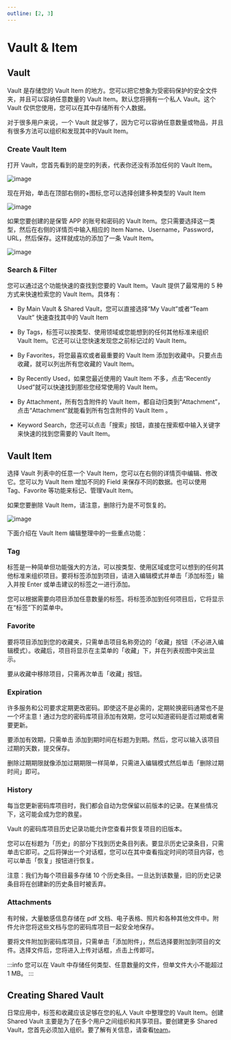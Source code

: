 ```yaml
---
outline: [2, 3]
---
```


# Vault & Item

## Vault

Vault 是存储您的 Vault Item 的地方。您可以把它想象为受密码保护的安全文件夹，并且可以容纳任意数量的 Vault Item。默认您将拥有一个私人 Vault。这个 Vault 仅供您使用，您可以在其中存储所有个人数据。

对于很多用户来说，一个 Vault 就足够了，因为它可以容纳任意数量或物品，并且有很多方法可以组织和发现其中的Vault Item。

### Create Vault Item

打开 Vault，您首先看到的是空的列表，代表你还没有添加任何的 Vault Item。

![image](/images/how-to/terminus/vault.jpg)

现在开始，单击在顶部右侧的+图标,您可以选择创建多种类型的 Vault Item

![image](/images/how-to/terminus/vault_dialog.jpg)

如果您要创建的是保管 APP 的账号和密码的 Vault Item。您只需要选择这一类型，然后在右侧的详情页中输入相应的 Item Name、Username，Password，URL，然后保存。这样就成功的添加了一条 Vault Item。

![image](/images/how-to/terminus/vault_new_vault.jpg)

### Search & Filter

您可以通过这个功能快速的查找到您要的 Vault Item。Vault 提供了最常用的 5 种方式来快速检索您的 Vault Item。具体有：

- By Main Vault & Shared Vault，您可以直接选择“My Vault”或者“Team Vault” 快速查找其中的 Vault Item

- By Tags，标签可以按类型、使用领域或您能想到的任何其他标准来组织 Vault Item。它还可以让您快速发现您之前标记过的 Vault Item。

- By Favorites，将您最喜欢或者最重要的 Vault Item 添加到收藏中。只要点击收藏，就可以列出所有您收藏的 Vault Item。

- By Recently Used，如果您最近使用的 Vault Item 不多，点击“Recently Used”就可以快速找到那些您经常使用的 Vault Item。

- By Attachment，所有包含附件的 Vault Item，都自动归类到“Attachment”，点击“Attachment”就能看到所有包含附件的 Vault Item 。

- Keyword Search，您还可以点击「搜索」按钮，直接在搜索框中输入关键字来快速的找到您需要的 Vault Item。


## Vault Item

选择 Vault 列表中的任意一个 Vault Item，您可以在右侧的详情页中编辑、修改它。您可以为 Vault Item 增加不同的 Field 来保存不同的数据。也可以使用 Tag、Favorite 等功能来标记、管理Vault Item。

如果您要删除 Vault Item，请注意，删除行为是不可恢复的。

![image](/images/how-to/terminus/vault_edit.jpg)

下面介绍在 Vault Item 编辑整理中的一些重点功能：

### Tag

标签是一种简单但功能强大的方法，可以按类型、使用区域或您可以想到的任何其他标准来组织项目。要将标签添加到项目，请进入编辑模式并单击「添加标签」输入并按 Enter 或单击建议的标签之一进行添加。

您可以根据需要向项目添加任意数量的标签。将标签添加到任何项目后，它将显示在“标签”下的菜单中。

### Favorite

要将项目添加到您的收藏夹，只需单击项目名称旁边的「收藏」按钮（不必进入编辑模式）。收藏后，项目将显示在主菜单的「收藏」下，并在列表视图中突出显示。

要从收藏中移除项目，只需再次单击「收藏」按钮。

### Expiration

许多服务和公司要求定期更改密码。即使这不是必需的，定期轮换密码通常也不是一个坏主意！通过为您的密码库项目添加有效期，您可以知道密码是否过期或者需要更新。

要添加有效期，只需单击 添加到期时间在标题为到期。然后，您可以输入该项目过期的天数，提交保存。

删除过期期限就像添加过期期限一样简单，只需进入编辑模式然后单击「删除过期时间」即可。

### History

每当您更新密码库项目时，我们都会自动为您保留以前版本的记录。在某些情况下，这可能会成为您的救星。

Vault 的密码库项目历史记录功能允许您查看并恢复项目的旧版本。

您可以在标题为「历史」的部分下找到历史条目列表。要显示历史记录条目，只需单击它即可。之后将弹出一个对话框，您可以在其中查看指定时间的项目内容，也可以单击「恢复」按钮进行恢复。

注意：我们为每个项目最多存储 10 个历史条目。一旦达到该数量，旧的历史记录条目将在创建新的历史条目时被丢弃。

### Attachments

有时候，大量敏感信息存储在 pdf 文档、电子表格、照片和各种其他文件中。附件允许您将这些文档与您的密码库项目一起安全地保存。

要将文件附加到密码库项目，只需单击「添加附件」，然后选择要附加到项目的文件。选择文件后，您将进入上传对话框，点击上传即可。

:::info
您可以在 Vault 中存储任何类型、任意数量的文件，但单文件大小不能超过 1 MB。
:::

## Creating Shared Vault

日常应用中，标签和收藏应该足够在您的私人 Vault 中整理您的 Vault Item。创建 Shared Vault 主要是为了在多个用户之间组织和共享项目。要创建更多 Shared Vault，您首先必须加入组织。要了解有关信息，请查看[team](./team.md)。

